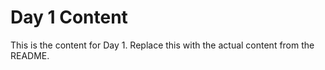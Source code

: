 # Day 1 Content

This is the content for Day 1. Replace this with the actual content from the README.